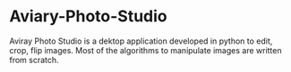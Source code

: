 # Aviary-Photo-Studio
Aviray Photo Studio is a dektop application developed in python to edit, crop, flip images. Most of the algorithms to manipulate images are written from scratch.
